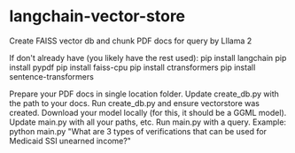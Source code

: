 # langchain-vector-store
Create FAISS vector db and chunk PDF docs for query by Lllama 2

If don't already have (you likely have the rest used):
pip install langchain
pip install pypdf
pip install faiss-cpu
pip install ctransformers
pip install sentence-transformers

Prepare your PDF docs in single location folder. Update create_db.py with the path to your docs.  Run create_db.py and ensure vectorstore was created. Download your model locally (for this, it should be a GGML model).
Update main.py with all your paths, etc.  Run main.py with a query.  Example: python main.py "What are 3 types of verifications that can be used for Medicaid SSI unearned income?"
